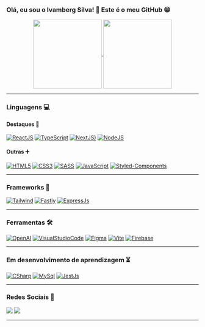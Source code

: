 ### Olá, eu sou o Ivamberg Silva! 👋 Este é o meu GitHub 😁

<div align="center">
  <a href="https://github.com/IvambergSilva">
    <img align="center" src="https://github-readme-stats.vercel.app/api?username=IvambergSilva&show_icons=true&theme=gotham" height="180em"/>
    <img align="center" src="https://github-readme-stats.vercel.app/api/top-langs/?username=IvambergSilva&layout=compact&theme=gotham" height="180em"/>
  </a>
</div>
  
---
  
### Linguagens 💻

#### Destaques 🚀

[![ReactJS](https://img.shields.io/badge/React-61DAFB?style=for-the-badge&logo=react&logoColor=black)](https://pt-br.reactjs.org/)
[![TypeScript](https://img.shields.io/badge/TypeScript-007ACC?style=for-the-badge&logo=typescript&logoColor=white)](https://www.typescriptlang.org/)
[![NextJS)](https://img.shields.io/badge/Next.js-FFF.svg?style=for-the-badge&logo=nextdotjs&logoColor=000)](https://nextjs.org/)
[![NodeJS](https://img.shields.io/badge/Node.js-339933?style=for-the-badge&logo=node.js&logoColor=white)](https://nodejs.org)

#### Outras ➕

[![HTML5](https://img.shields.io/badge/HTML5-E34F26?style=for-the-badge&logo=html5&logoColor=white)](https://developer.mozilla.org/pt-BR/docs/Web/HTML)
[![CSS3](https://img.shields.io/badge/CSS3-1572B6?style=for-the-badge&logo=css3&logoColor=white)](https://developer.mozilla.org/pt-BR/docs/Web/CSS)
[![SASS](https://img.shields.io/badge/Sass-CC6699?style=for-the-badge&logo=sass&logoColor=white)](https://sass-lang.com/)
[![JavaScript](https://img.shields.io/badge/JavaScript-FFD43B?style=for-the-badge&logo=javascript&logoColor=black)](https://developer.mozilla.org/pt-BR/docs/Web/JavaScript)
[![Styled-Components](https://img.shields.io/badge/styledcomponents-DB7093.svg?style=for-the-badge&logo=styled-components&logoColor=white)](https://styled-components.com/)

---
  
### Frameworks 🔨

[![Tailwind](https://img.shields.io/badge/Tailwind_CSS-3246A8?style=for-the-badge&logo=tailwind-css&logoColor=white)]([https://tailwindcss.com/)
[![Fastiy](https://img.shields.io/badge/Fastify-FFF?style=for-the-badge&logo=fastify&logoColor=000)](https://fastify.dev/)
[![ExpressJs](https://img.shields.io/badge/Express.js-404D59?style=for-the-badge)](https://expressjs.com/pt-br/)

---

### Ferramentas 🛠

[![OpenAI](https://img.shields.io/badge/OpenAI-412991.svg?style=for-the-badge&logo=OpenAI&logoColor=white)](https://openai.com)
[![VisualStudioCode](https://img.shields.io/badge/Visual_Studio_Code-007ACC?style=for-the-badge&logo=visualstudiocode&logoColor=white)](https://code.visualstudio.com/)
[![Figma](https://img.shields.io/badge/Figma-F24E1E?style=for-the-badge&logo=figma&logoColor=white)](https://www.notion.so/)
[![Vite](https://img.shields.io/badge/Vite-646CFF.svg?style=for-the-badge&logo=Vite&logoColor=white)](https://vitejs.dev/)
[![Firebase](https://img.shields.io/badge/firebase-ffca28?style=for-the-badge&logo=firebase&logoColor=black)](https://firebase.google.com/)
  
---

### Em desenvolvimento de aprendizagem ⏳

[![CSharp](https://img.shields.io/badge/C%23-239120?style=for-the-badge&logo=c-sharp&logoColor=white)](https://dotnet.microsoft.com/pt-br/languages/csharp)
[![MySql](https://img.shields.io/badge/MySQL-005C84?style=for-the-badge&logo=mysql&logoColor=white)](https://www.mysql.com/)
[![JestJs](https://img.shields.io/badge/Jest-323330?style=for-the-badge&logo=Jest&logoColor=white)](https://jestjs.io/pt-BR/)

---

### Redes Sociais 💬
  
<a href = "mailto:ivambergisilva@gmail.com" target="_blank"><img src="https://img.shields.io/badge/-Gmail-%23333?style=for-the-badge&logo=gmail&logoColor=white" ></a>
<a href="https://www.linkedin.com/in/ivamberg-silva/" target="_blank"><img src="https://img.shields.io/badge/-LinkedIn-%230077B5?style=for-the-badge&logo=linkedin&logoColor=white"></a> 

---
